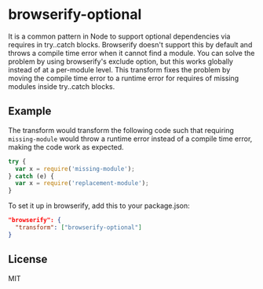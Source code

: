 # browserify-optional

It is a common pattern in Node to support optional dependencies via requires in try..catch blocks.
Browserify doesn't support this by default and throws a compile time error when it cannot find a 
module. You can solve the problem by using browserify's exclude option, but this works globally
instead of at a per-module level. This transform fixes the problem by moving the compile time 
error to a runtime error for requires of missing modules inside try..catch blocks.

## Example

The transform would transform the following code such that requiring `missing-module` would throw
a runtime error instead of a compile time error, making the code work as expected.

```javascript
try {
  var x = require('missing-module');
} catch (e) {
  var x = require('replacement-module');
}
```

To set it up in browserify, add this to your package.json:

```json
"browserify": {
  "transform": ["browserify-optional"]
}
```

## License

MIT
